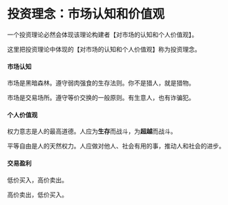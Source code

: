 # 投资理念：市场认知和价值观

一个投资理论必然会体现该理论构建者【对市场的认知和个人价值观】。

这里把投资理论中体现的【对市场的认知和个人价值观】称为投资理念。

#### 市场认知

市场是黑暗森林。遵守弱肉强食的生存法则。你不是猎人，就是猎物。

市场是交易场所。遵守等价交换的一般原则。有生意人，也有诈骗犯。

#### 个人价值观

权力意志是人的最高道德。人应为**生存**而战斗，为**超越**而战斗。

平等自由是人的天然权力。人应做对他人、社会有用的事，推动人和社会的进步。

#### 交易盈利

低价买入，高价卖出。

高价卖出，低价买入。













